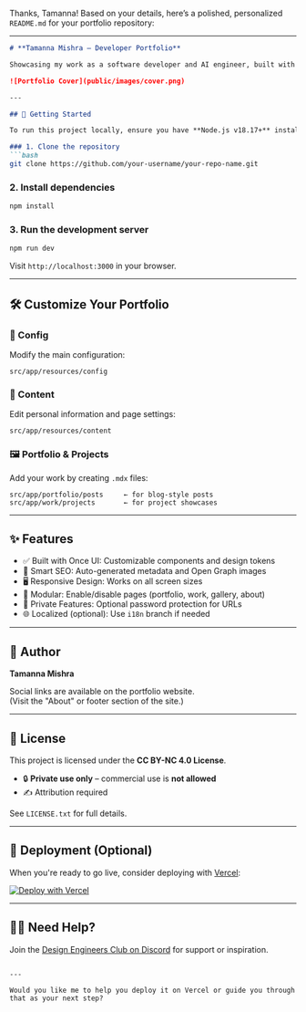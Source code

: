 Thanks, Tamanna! Based on your details, here’s a polished, personalized `README.md` for your portfolio repository:

---

```markdown
# **Tamanna Mishra – Developer Portfolio**

Showcasing my work as a software developer and AI engineer, built with [Once UI](https://once-ui.com) on [Next.js](https://nextjs.org). Designed to be clean, customizable, and scalable for personal use.

![Portfolio Cover](public/images/cover.png)

---

## 🚀 Getting Started

To run this project locally, ensure you have **Node.js v18.17+** installed.

### 1. Clone the repository
```bash
git clone https://github.com/your-username/your-repo-name.git
```

### 2. Install dependencies
```bash
npm install
```

### 3. Run the development server
```bash
npm run dev
```

Visit `http://localhost:3000` in your browser.

---

## 🛠️ Customize Your Portfolio

### 🔧 Config
Modify the main configuration:
```
src/app/resources/config
```

### 📝 Content
Edit personal information and page settings:
```
src/app/resources/content
```

### 🖼️ Portfolio & Projects
Add your work by creating `.mdx` files:
```
src/app/portfolio/posts     ← for blog-style posts  
src/app/work/projects       ← for project showcases
```

---

## ✨ Features

- ✅ Built with Once UI: Customizable components and design tokens
- 🧠 Smart SEO: Auto-generated metadata and Open Graph images
- 🖥️ Responsive Design: Works on all screen sizes
- 🧩 Modular: Enable/disable pages (portfolio, work, gallery, about)
- 🔐 Private Features: Optional password protection for URLs
- 🌐 Localized (optional): Use `i18n` branch if needed

---

## 👤 Author

**Tamanna Mishra**

Social links are available on the portfolio website.  
(Visit the "About" or footer section of the site.)

---

## 📄 License

This project is licensed under the **CC BY-NC 4.0 License**.

- 🔒 **Private use only** – commercial use is **not allowed**
- ✍️ Attribution required

See `LICENSE.txt` for full details.

---

## 🧪 Deployment (Optional)

When you're ready to go live, consider deploying with [Vercel](https://vercel.com):

[![Deploy with Vercel](https://vercel.com/button)](https://vercel.com/new/clone?repository-url=https%3A%2F%2Fgithub.com%2Fonce-ui-system%2Fmagic-portfolio)

---

## 🙋‍♀️ Need Help?

Join the [Design Engineers Club on Discord](https://discord.com/invite/5EyAQ4eNdS) for support or inspiration.

```

---

Would you like me to help you deploy it on Vercel or guide you through that as your next step?
